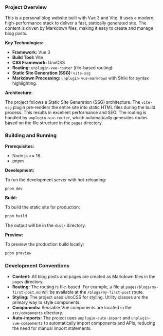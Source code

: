### Project Overview

This is a personal blog website built with Vue 3 and Vite. It uses a modern, high-performance stack to deliver a fast, statically generated site. The content is driven by Markdown files, making it easy to create and manage blog posts.

**Key Technologies:**

*   **Framework:** Vue 3
*   **Build Tool:** Vite
*   **CSS Framework:** UnoCSS
*   **Routing:** `unplugin-vue-router` (file-based routing)
*   **Static Site Generation (SSG):** `vite-ssg`
*   **Markdown Processing:** `unplugin-vue-markdown` with Shiki for syntax highlighting.

**Architecture:**

The project follows a Static Site Generation (SSG) architecture. The `vite-ssg` plugin pre-renders the entire site into static HTML files during the build process. This results in excellent performance and SEO. The routing is handled by `unplugin-vue-router`, which automatically generates routes based on the file structure in the `pages` directory.

### Building and Running

**Prerequisites:**

*   Node.js >= 18
*   pnpm

**Development:**

To run the development server with hot-reloading:

```bash
pnpm dev
```

**Build:**

To build the static site for production:

```bash
pnpm build
```

The output will be in the `dist/` directory.

**Preview:**

To preview the production build locally:

```bash
pnpm preview
```

### Development Conventions

*   **Content:** All blog posts and pages are created as Markdown files in the `pages` directory.
*   **Routing:** The routing is file-based. For example, a file at `pages/blogs/my-first-post.md` will be available at the `/blogs/my-first-post` route.
*   **Styling:** The project uses UnoCSS for styling. Utility classes are the primary way to style components.
*   **Components:** Reusable Vue components are located in the `src/components` directory.
*   **Auto-imports:** The project uses `unplugin-auto-import` and `unplugin-vue-components` to automatically import components and APIs, reducing the need for manual import statements.
